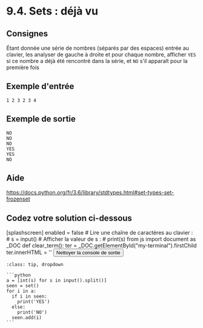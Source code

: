 # 9.4. Sets : déjà vu

## Consignes

Étant donnée une série de nombres (séparés par des espaces) entrée au clavier, les analyser de gauche à droite et pour chaque nombre, afficher `YES` si ce nombre a déjà été rencontré dans la série, et `NO` s'il apparaît pour la première fois

## Exemple d'entrée

```
1 2 3 2 3 4
```

## Exemple de sortie

```
NO
NO
NO
YES
YES
NO
```

## Aide

https://docs.python.org/fr/3.6/library/stdtypes.html#set-types-set-frozenset

## Codez votre solution ci-dessous

<py-config>
    [splashscreen]
        enabled = false
</py-config>
<py-repl>
    # Lire une chaîne de caractères au clavier :
# s = input()
# Afficher la valeur de s :
# print(s)
</py-repl>
<py-terminal id="my-terminal"></py-terminal>
<py-script>
from js import document as _DOC
def clear_term():
    ter = _DOC.getElementById("my-terminal").firstChild
    ter.innerHTML = ''
</py-script>
<button py-click="clear_term()" id="clear-terminal" class="py-button">Nettoyer la console de sortie</button>


````{admonition} Cliquez ici pour voir la solution
:class: tip, dropdown

```python
a = [int(s) for s in input().split()]
seen = set()
for i in a:
  if i in seen:
    print('YES')
  else:
    print('NO')
  seen.add(i)
```
````
